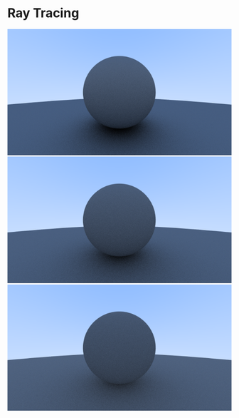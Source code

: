 # Ray Tracing

![](images/diffuse_uniform_ball.png)
![](images/diffuse_true_lambertian.png)
![](images/diffuse_hemisphere.png)
